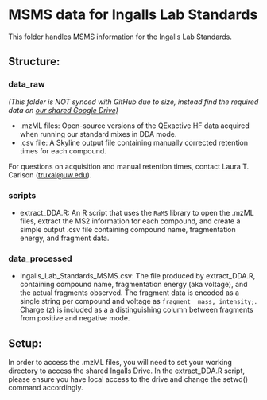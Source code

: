 MSMS data for Ingalls Lab Standards
================

This folder handles MSMS information for the Ingalls Lab Standards.

## Structure:
### data_raw 
*(This folder is NOT synced with GitHub due to size, instead find the required data on [our shared Google Drive)](https://drive.google.com/drive/folders/1k32PVbBVRGE7lMWOGLqORcbBhhbyhZ_a)*

 - .mzML files: Open-source versions of the QExactive HF data acquired when
running our standard mixes in DDA mode. 
 - .csv file: A Skyline output file containing manually corrected retention times for
each compound. 

For questions on acquisition and manual retention times, contact Laura T. Carlson (truxal@uw.edu).

### scripts

 - extract_DDA.R: An R script that uses the `RaMS` library to open the .mzML files, 
extract the MS2 information for each compound, and create a 
simple output .csv file containing compound name, fragmentation energy, and fragment data.

### data_processed

 - Ingalls_Lab_Standards_MSMS.csv: The file produced by extract_DDA.R, containing 
compound name, fragmentation energy (aka voltage), and the actual fragments observed.
The fragment data is encoded as a single string per compound and voltage as `fragment 
mass, intensity;`. Charge (z) is included as a a distinguishing column between
fragments from positive and negative mode.

## Setup:

In order to access the .mzML files, you will need to set your working directory to access the shared Ingalls Drive. In the extract_DDA.R script, please ensure you have local access to the drive and change the setwd() command accordingly.
